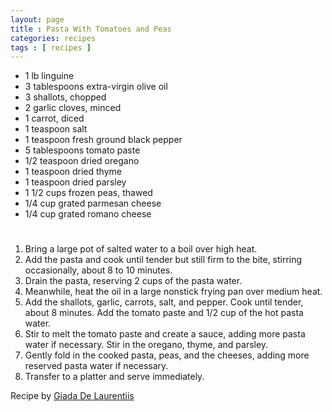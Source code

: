 ```yaml
---
layout: page
title : Pasta With Tomatoes and Peas
categories: recipes
tags : [ recipes ]
---
```

* 1 lb linguine
* 3 tablespoons extra-virgin olive oil
* 3 shallots, chopped
* 2 garlic cloves, minced
* 1 carrot, diced
* 1 teaspoon salt
* 1 teaspoon fresh ground black pepper
* 5 tablespoons tomato paste
* 1/2 teaspoon dried oregano
* 1 teaspoon dried thyme
* 1 teaspoon dried parsley
* 1 1/2 cups frozen peas, thawed
* 1/4 cup grated parmesan cheese
* 1/4 cup grated romano cheese

#
1. Bring a large pot of salted water to a boil over high heat.
1. Add the pasta and cook until tender but still firm to the bite, stirring occasionally, about 8 to 10 minutes.
1. Drain the pasta, reserving 2 cups of the pasta water.
1. Meanwhile, heat the oil in a large nonstick frying pan over medium heat.
1. Add the shallots, garlic, carrots, salt, and pepper. Cook until tender, about 8 minutes. Add the tomato paste and 1/2 cup of the hot pasta water.
1. Stir to melt the tomato paste and create a sauce, adding more pasta water if necessary. Stir in the oregano, thyme, and parsley.
1. Gently fold in the cooked pasta, peas, and the cheeses, adding more reserved pasta water if necessary.
1. Transfer to a platter and serve immediately.

Recipe by [Giada De Laurentiis](http://www.foodnetwork.com/food/recipes/recipe/0,,FOOD_9936_33332,00.html)


